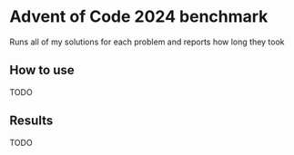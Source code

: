 # Advent of Code 2024 benchmark

Runs all of my solutions for each problem and reports how long they took

## How to use

TODO

## Results

TODO